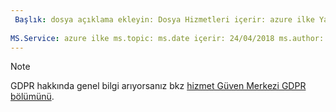 ```yaml
---
 Başlık: dosya açıklama ekleyin: Dosya Hizmetleri içerir: azure ilke Yazar: eross msft
 
MS.Service: azure ilke ms.topic: ms.date içerir: 24/04/2018 ms.author: lizross MS.özel: dosya ekleyin
---
```


>[!Note] 
>GDPR hakkında genel bilgi arıyorsanız bkz [hizmet Güven Merkezi GDPR bölümünü](https://www.microsoft.com/en-us/TrustCenter/Privacy/gdpr/default.aspx).